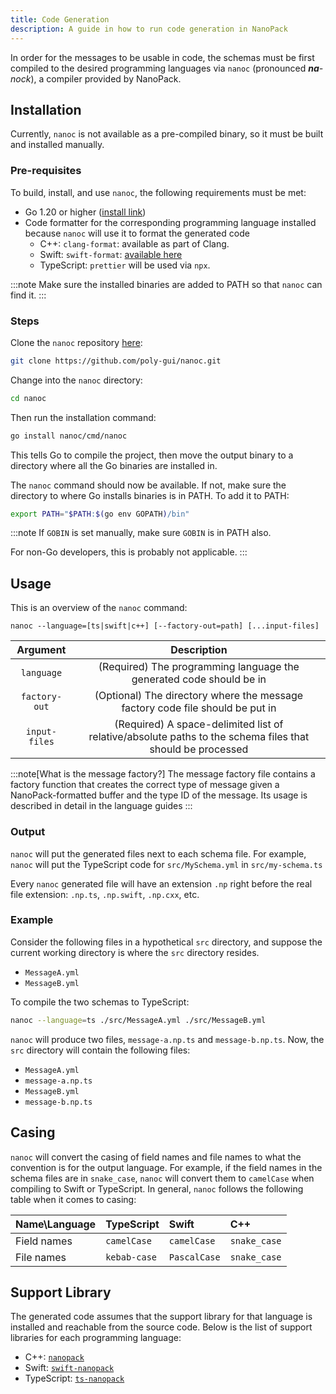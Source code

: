 ```yaml
---
title: Code Generation
description: A guide in how to run code generation in NanoPack
---
```


In order for the messages to be usable in code,
the schemas must be first compiled to the desired programming languages via `nanoc` (pronounced _**na**-nock_),
a compiler provided by NanoPack.

## Installation

Currently, `nanoc` is not available as a pre-compiled binary, so it must be built and installed manually.

### Pre-requisites

To build, install, and use `nanoc`, the following requirements must be met:

- Go 1.20 or higher ([install link](https://go.dev/dl/))
- Code formatter for the corresponding programming language installed because `nanoc` will use it to format the
  generated code
    - C++: `clang-format`: available as part of Clang.
    - Swift: `swift-format`: [available here](https://github.com/apple/swift-format)
    - TypeScript: `prettier` will be used via `npx`.

:::note
Make sure the installed binaries are added to PATH so that `nanoc` can find it.
:::

### Steps

Clone the `nanoc` repository [here](https://github.com/poly-gui/nanoc):

```bash title="Cloning nanoc..."
git clone https://github.com/poly-gui/nanoc.git
```

Change into the `nanoc` directory:

```bash
cd nanoc
```

Then run the installation command:

```bash
go install nanoc/cmd/nanoc
```

This tells Go to compile the project, then move the output binary to a directory where all the Go binaries are installed
in.

The `nanoc` command should now be available. If not, make sure the directory to where Go installs binaries is in PATH.
To add it to PATH:

```bash frame="none"
export PATH="$PATH:$(go env GOPATH)/bin"
```

:::note
If `GOBIN` is set manually, make sure `GOBIN` is in PATH also.

For non-Go developers, this is probably not applicable.
:::

## Usage

This is an overview of the `nanoc` command:

```
nanoc --language=[ts|swift|c++] [--factory-out=path] [...input-files]
```

|   Argument    |                                                Description                                                |
|:-------------:|:---------------------------------------------------------------------------------------------------------:|
|  `language`   |                    (Required) The programming language the generated code should be in                    |
| `factory-out` |               (Optional) The directory where the message factory code file should be put in               |
| `input-files` | (Required) A space-delimited list of relative/absolute paths to the schema files that should be processed |

:::note[What is the message factory?]
The message factory file contains a factory function that creates the correct type of message
given a NanoPack-formatted buffer and the type ID of the message.
Its usage is described in detail in the language guides
:::

### Output

`nanoc` will put the generated files next to each schema file.
For example, `nanoc` will put the TypeScript code for `src/MySchema.yml` in `src/my-schema.ts`

Every `nanoc` generated file will have an extension `.np` right before the real file
extension: `.np.ts`, `.np.swift`, `.np.cxx`, etc.

### Example

Consider the following files in a hypothetical `src` directory,
and suppose the current working directory is where the `src` directory resides.

- `MessageA.yml`
- `MessageB.yml`

To compile the two schemas to TypeScript:

```bash
nanoc --language=ts ./src/MessageA.yml ./src/MessageB.yml
```

`nanoc` will produce two files, `message-a.np.ts` and `message-b.np.ts`.
Now, the `src` directory will contain the following files:

- `MessageA.yml`
- `message-a.np.ts`
- `MessageB.yml`
- `message-b.np.ts`

## Casing

`nanoc` will convert the casing of field names and file names to what the convention is
for the output language. For example, if the field names in the schema files are in `snake_case`,
`nanoc` will convert them to `camelCase` when compiling to Swift or TypeScript.
In general, `nanoc` follows the following table when it comes to casing:

| Name\Language | TypeScript   | Swift        | C++          |
|:--------------|:-------------|:-------------|:-------------|
| Field names   | `camelCase`  | `camelCase`  | `snake_case` |
| File names    | `kebab-case` | `PascalCase` | `snake_case` |

## Support Library

The generated code assumes that the support library for that language is installed and reachable from the source code.
Below is the list of support libraries for each programming language:

- C++: [`nanopack`](https://github.com/poly-gui/nanopack)
- Swift: [`swift-nanopack`](https://github.com/poly-gui/swift-nanopack)
- TypeScript: [`ts-nanopack`](https://github.com/poly-gui/ts-nanopack)
